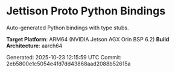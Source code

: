 # Jettison Proto Python Bindings

Auto-generated Python bindings with type stubs.

**Target Platform**: ARM64 (NVIDIA Jetson AGX Orin BSP 6.2)
**Build Architecture**: aarch64

Generated: 2025-10-23 12:15:59 UTC
Commit: 2eb5800e1c5054e4fd7dd43868aad2088b52615a
